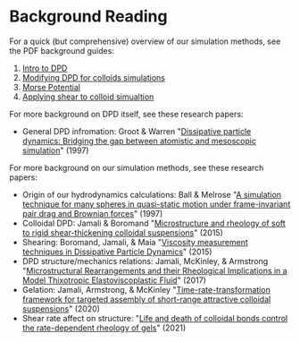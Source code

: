 # Background Reading

For a quick (but comprehensive) overview of our simulation methods, see the PDF background guides:
1. [Intro to DPD](/Background-Reading/1-DPD-8pg.pdf)
2. [Modifying DPD for colloids simulations](/Background-Reading/2-DPD-for-Colloids-18pg.pdf)
3. [Morse Potential](/Background-Reading/3-Morse-Potential-2pg.pdf)
4. [Applying shear to colloid simualtion](/Background-Reading/4-Shearing-4pg.pdf)

For more background on DPD itself, see these research papers:
* General DPD infromation: Groot & Warren "[Dissipative particle dynamics: Bridging the gap between atomistic and mesoscopic simulation]" (1997)

[Dissipative particle dynamics: Bridging the gap between atomistic and mesoscopic simulation]:https://doi.org/10.1063/1.474784


For more background on our simulation methods, see these research papers:
* Origin of our hydrodynamics calculations: Ball & Melrose "[A simulation technique for many spheres in quasi-static motion under frame-invariant pair drag and Brownian forces]" (1997)
* Colloidal DPD: Jamali & Boromand "[Microstructure and rheology of soft to rigid shear-thickening colloidal suspensions]" (2015) 
* Shearing: Boromand, Jamali, & Maia "[Viscosity measurement techniques in Dissipative Particle Dynamics]" (2015)
* DPD structure/mechanics relations: Jamali, McKinley, & Armstrong "[Microstructural Rearrangements and their Rheological Implications in a Model Thixotropic Elastoviscoplastic Fluid]" (2017)
* Gelation: Jamali, Armstrong, & McKinley "[Time-rate-transformation framework for targeted assembly of short-range attractive colloidal suspensions]" (2020)
* Shear rate affect on structure: "[Life and death of colloidal bonds control the rate-dependent rheology of gels]" (2021)

[A simulation technique for many spheres in quasi-static motion under frame-invariant pair drag and Brownian forces]:https://www.sciencedirect.com/science/article/pii/S0378437197004123?via%3Dihub
[Microstructure and rheology of soft to rigid shear-thickening colloidal suspensions]:https://sor.scitation.org/doi/10.1122/1.4931655 
[Viscosity measurement techniques in Dissipative Particle Dynamics]:https://doi.org/10.1016/j.cpc.2015.05.027
[Microstructural Rearrangements and their Rheological Implications in a Model Thixotropic Elastoviscoplastic Fluid]:https://doi.org/10.1103/PhysRevLett.118.048003
[Time-rate-transformation framework for targeted assembly of short-range attractive colloidal suspensions]:https://doi.org/10.1016/j.mtadv.2019.100026
[Life and death of colloidal bonds control the rate-dependent rheology of gels]:https://doi.org/10.1038/s41467-021-24416-x
